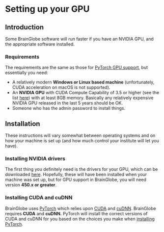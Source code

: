 # Setting up your GPU

## Introduction
Some BrainGlobe software will run faster if you have an NVIDIA GPU, and the appropriate software installed.

### Requirements

The requirements are the same as those for [PyTorch GPU support](https://pytorch.org/get-started/locally/), 
but essentially you need:

* A relatively modern **Windows or Linux based machine** (unfortunately, CUDA acceleration on macOS is not supported).
* An **NVIDIA GPU** with CUDA Compute Capability of 3.5 or higher (see the list
[here](https://en.wikipedia.org/wiki/CUDA)) with at least 8GB memory. Basically any relatively expensive NVIDIA GPU 
released in the last 5 years should be OK.
* Someone who has the admin password to install things.

## Installation

These instructions will vary somewhat between operating systems and on how your machine is set up (and how much control 
your institute will let you have).

### Installing NVIDIA drivers

The first thing you definitely need is the drivers for your GPU, which can be downloaded 
[here](https://www.nvidia.com/download/index.aspx?lang=en-us). Hopefully, these will have been installed when your 
machine was set up, but for GPU support in BrainGlobe, you will need version **450.x or greater**.

### Installing CUDA and cuDNN

BrainGlobe uses [PyTorch](https://pytorch.org/) which relies upon [CUDA](https://en.wikipedia.org/wiki/CUDA) 
and [cuDNN](https://developer.nvidia.com/cudnn). BrainGlobe requires **CUDA** and **cuDNN.** PyTorch
will install the correct versions of CUDA and cuDNN for you based on the
choices you make when [installing PyTorch](https://pytorch.org/get-started/locally/).
